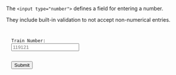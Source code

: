 The `<input type="number">` defines
a field for entering a number.

They include built-in validation
to not accept non-numerical entries.

<codeblock language="html" type="lesson" defaultCSS="form {max-width: 300px; margin: 10px auto; font-family: Lato; border-radius: 10px; padding: 1rem; box-shadow: 0px 0px 4px; background-color: snow; font-size: 1.2rem; } form * { margin: 0.5rem; } button , input[type=`button`] { padding: 0.2rem 1rem; font-size: 1.1rem; font-weight: 700; margin: 1rem 0; }">
<code>
<form>
  <label for="train-number">Train Number:</label>
  <input type="number" placeholder="119121">
  <br>
  <button>Submit</button>
</form>
</code>
</codeblock>
